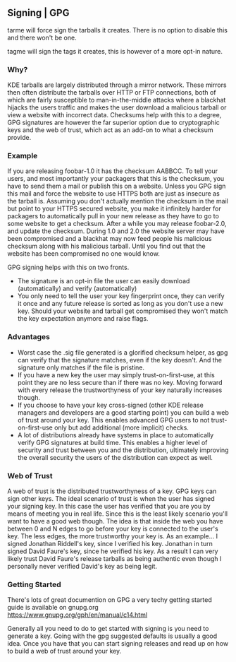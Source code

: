 <!--
    SPDX-License-Identifier: CC0-1.0
    SPDX-FileCopyrightText: 2019 Harald Sitter <sitter@kde.org>
-->

## Signing | GPG

tarme will force sign the tarballs it creates. There is no option to disable
this and there won't be one.

tagme will sign the tags it creates, this is however of a more opt-in nature.

### Why?

KDE tarballs are largely distributed through a mirror network. These mirrors
then often distribute the tarballs over HTTP or FTP connections, both of which
are fairly susceptible to man-in-the-middle attacks where a blackhat hijacks the
users traffic and makes the user download a malicious tarball or view a website
with incorrect data. Checksums help with this to a degree, GPG signatures are
however the far superior option due to cryptographic keys and the web of trust,
which act as an add-on to what a checksum provide.

### Example

If you are releasing foobar-1.0 it has the checksum AABBCC. To tell your users,
and most importantly your packagers that this is the checksum, you have to send
them a mail or publish this on a website. Unless you GPG sign this mail and
force the website to use HTTPS both are just as insecure as the tarball is.
Assuming you don't actually mention the checksum in the mail but point to
your HTTPS secured website, you make it infinitely harder for packagers to
automatically pull in your new release as they have to go to some website to
get a checksum.
After a while you may release foobar-2.0, and update the checksum. During 1.0
and 2.0 the website server may have been compromised and a blackhat may now
feed people his malicious checksum along with his malicious tarball. Until you
find out that the website has been compromised no one would know.

GPG signing helps with this on two fronts.

- The signature is an opt-in file the user can easily download (automatically)
  and verify (automatically)
- You only need to tell the user your key fingerprint once, they can verify it
  once and any future release is sorted as long as you don't use a new key.
  Should your website and tarball get compromised they won't match the key
  expectation anymore and raise flags.

### Advantages

- Worst case the .sig file generated is a glorified checksum helper, as gpg can
  verify that the signature matches, even if the key doesn't. And the signature
  only matches if the file is pristine.
- If you have a new key the user may simply trust-on-first-use, at this point
  they are no less secure than if there was no key. Moving forward with every
  release the trustworthyness of your key naturally increases though.
- If you choose to have your key cross-signed (other KDE release managers and
  developers are a good starting point) you can build a web of trust around your
  key. This enables advanced GPG users to not trust-on-first-use only but
  add additional (more implicit) checks.
- A lot of distributions already have systems in place to automatically verify
  GPG signatures at build time. This enables a higher level of security and trust
  between you and the distribution, ultimately improving the overall security
  the users of the distribution can expect as well.

### Web of Trust

A web of trust is the distributed trustworthyness of a key. GPG keys can sign
other keys. The ideal scenario of trust is when the user has signed your signing
key. In this case the user has verified that you are you by means of meeting you
in real life. Since this is the least likely scenario you'll want to have a good
web though. The idea is that inside the web you have between 0 and N edges to
go before your key is connected to the user's key. The less edges, the more
trustworthy your key is. As an example... I signed Jonathan Riddell's key, since
I verified his key. Jonathan in turn signed David Faure's key, since he verified
his key. As a result I can very likely trust David Faure's release tarballs as
being authentic even though I personally never verified David's key as being
legit.

### Getting Started

There's lots of great documention on GPG a very techy getting started guide is
available on gnupg.org https://www.gnupg.org/gph/en/manual/c14.html

Generally all you need to do to get started with signing is you need to
generate a key. Going with the gpg suggested defaults is usually a good idea.
Once you have that you can start signing releases and read up on how to build
a web of trust around your key.
